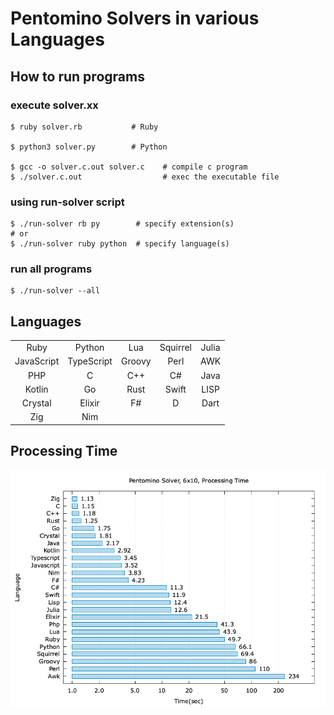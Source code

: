# Pentomino Solvers in various Languages
## How to run programs

### execute solver.xx
~~~
$ ruby solver.rb           # Ruby

$ python3 solver.py        # Python

$ gcc -o solver.c.out solver.c    # compile c program
$ ./solver.c.out                  # exec the executable file
~~~

### using run-solver script
~~~
$ ./run-solver rb py        # specify extension(s)
# or
$ ./run-solver ruby python  # specify language(s)
~~~

### run all programs
~~~
$ ./run-solver --all
~~~

## Languages

| | | | | |
| :---:      | :---:      | :---:  | :---:    | :---: |
| Ruby       | Python     | Lua    | Squirrel | Julia |
| JavaScript | TypeScript | Groovy | Perl     | AWK   |
| PHP        | C          | C++    | C#       | Java  |
| Kotlin     | Go         | Rust   | Swift    | LISP  |
| Crystal    | Elixir     | F#     | D        | Dart  |
| Zig        | Nim        |        |          |       |


## Processing Time

![Processing Time](https://github.com/sense-n-react/PentominoSolvers/blob/images/images/time-6x10.png)

